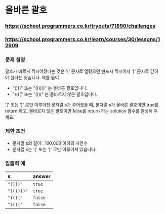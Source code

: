 # 올바른 괄호

### https://school.programmers.co.kr/tryouts/71890/challenges

### https://school.programmers.co.kr/learn/courses/30/lessons/12909

### 문제 설명

괄호가 바르게 짝지어졌다는 것은 '(' 문자로 열렸으면 반드시 짝지어서 ')' 문자로 닫혀야 한다는 뜻입니다. 예를 들어

-   "()()" 또는 "(())()" 는 올바른 괄호입니다.
-   ")()(" 또는 "(()(" 는 올바르지 않은 괄호입니다.

'(' 또는 ')' 로만 이루어진 문자열 s가 주어졌을 때, 문자열 s가 올바른 괄호이면 true를 return 하고, 올바르지 않은 괄호이면 false를 return 하는 solution 함수를 완성해 주세요.

### 제한 조건

-   문자열 s의 길이 : 100,000 이하의 자연수
-   문자열 s는 '(' 또는 ')' 로만 이루어져 있습니다.

### 입출력 예

| s          | answer  |
| :--------- | :------ |
| `"()()"`   | `true`  |
| `"(())()"` | `true`  |
| `")()("`   | `false` |
| `"(()("`   | `false` |
